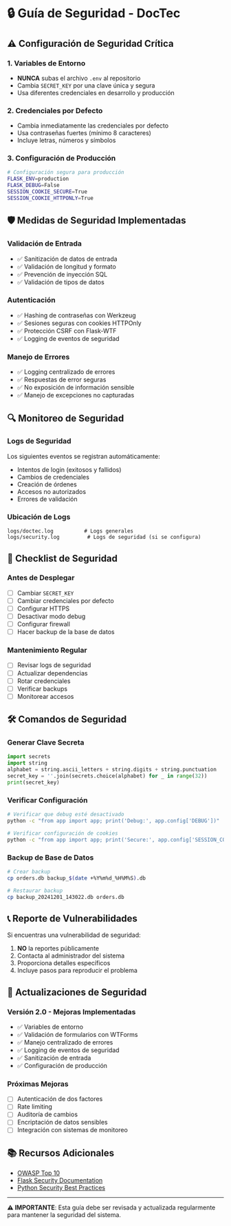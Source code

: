 # 🔒 Guía de Seguridad - DocTec

## ⚠️ Configuración de Seguridad Crítica

### 1. Variables de Entorno
- **NUNCA** subas el archivo `.env` al repositorio
- Cambia `SECRET_KEY` por una clave única y segura
- Usa diferentes credenciales en desarrollo y producción

### 2. Credenciales por Defecto
- Cambia inmediatamente las credenciales por defecto
- Usa contraseñas fuertes (mínimo 8 caracteres)
- Incluye letras, números y símbolos

### 3. Configuración de Producción
```bash
# Configuración segura para producción
FLASK_ENV=production
FLASK_DEBUG=False
SESSION_COOKIE_SECURE=True
SESSION_COOKIE_HTTPONLY=True
```

## 🛡️ Medidas de Seguridad Implementadas

### Validación de Entrada
- ✅ Sanitización de datos de entrada
- ✅ Validación de longitud y formato
- ✅ Prevención de inyección SQL
- ✅ Validación de tipos de datos

### Autenticación
- ✅ Hashing de contraseñas con Werkzeug
- ✅ Sesiones seguras con cookies HTTPOnly
- ✅ Protección CSRF con Flask-WTF
- ✅ Logging de eventos de seguridad

### Manejo de Errores
- ✅ Logging centralizado de errores
- ✅ Respuestas de error seguras
- ✅ No exposición de información sensible
- ✅ Manejo de excepciones no capturadas

## 🔍 Monitoreo de Seguridad

### Logs de Seguridad
Los siguientes eventos se registran automáticamente:
- Intentos de login (exitosos y fallidos)
- Cambios de credenciales
- Creación de órdenes
- Accesos no autorizados
- Errores de validación

### Ubicación de Logs
```
logs/doctec.log          # Logs generales
logs/security.log         # Logs de seguridad (si se configura)
```

## 🚨 Checklist de Seguridad

### Antes de Desplegar
- [ ] Cambiar `SECRET_KEY`
- [ ] Cambiar credenciales por defecto
- [ ] Configurar HTTPS
- [ ] Desactivar modo debug
- [ ] Configurar firewall
- [ ] Hacer backup de la base de datos

### Mantenimiento Regular
- [ ] Revisar logs de seguridad
- [ ] Actualizar dependencias
- [ ] Rotar credenciales
- [ ] Verificar backups
- [ ] Monitorear accesos

## 🛠️ Comandos de Seguridad

### Generar Clave Secreta
```python
import secrets
import string
alphabet = string.ascii_letters + string.digits + string.punctuation
secret_key = ''.join(secrets.choice(alphabet) for _ in range(32))
print(secret_key)
```

### Verificar Configuración
```bash
# Verificar que debug esté desactivado
python -c "from app import app; print('Debug:', app.config['DEBUG'])"

# Verificar configuración de cookies
python -c "from app import app; print('Secure:', app.config['SESSION_COOKIE_SECURE'])"
```

### Backup de Base de Datos
```bash
# Crear backup
cp orders.db backup_$(date +%Y%m%d_%H%M%S).db

# Restaurar backup
cp backup_20241201_143022.db orders.db
```

## 📞 Reporte de Vulnerabilidades

Si encuentras una vulnerabilidad de seguridad:

1. **NO** la reportes públicamente
2. Contacta al administrador del sistema
3. Proporciona detalles específicos
4. Incluye pasos para reproducir el problema

## 🔄 Actualizaciones de Seguridad

### Versión 2.0 - Mejoras Implementadas
- ✅ Variables de entorno
- ✅ Validación de formularios con WTForms
- ✅ Manejo centralizado de errores
- ✅ Logging de eventos de seguridad
- ✅ Sanitización de entrada
- ✅ Configuración de producción

### Próximas Mejoras
- [ ] Autenticación de dos factores
- [ ] Rate limiting
- [ ] Auditoría de cambios
- [ ] Encriptación de datos sensibles
- [ ] Integración con sistemas de monitoreo

## 📚 Recursos Adicionales

- [OWASP Top 10](https://owasp.org/www-project-top-ten/)
- [Flask Security Documentation](https://flask-security.readthedocs.io/)
- [Python Security Best Practices](https://python-security.readthedocs.io/)

---

**⚠️ IMPORTANTE**: Esta guía debe ser revisada y actualizada regularmente para mantener la seguridad del sistema. 